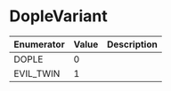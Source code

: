 # DopleVariant

| Enumerator | Value | Description |
| ---------- | ----- | ----------- |
| DOPLE      | 0     |             |
| EVIL\_TWIN | 1     |             |
